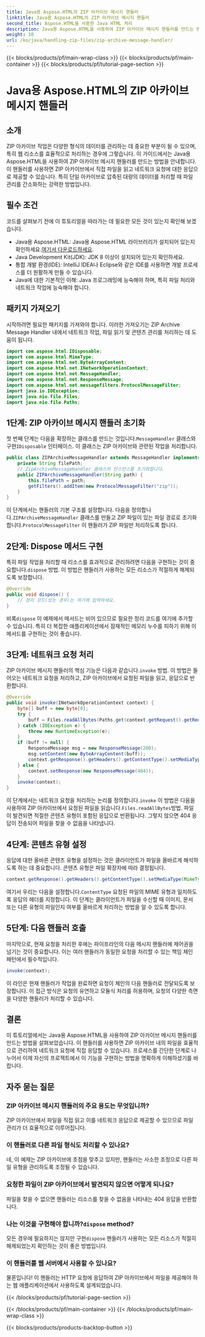 ```yaml
---
title: Java용 Aspose.HTML의 ZIP 아카이브 메시지 핸들러
linktitle: Java용 Aspose.HTML의 ZIP 아카이브 메시지 핸들러
second_title: Aspose.HTML을 사용한 Java HTML 처리
description: Java용 Aspose.HTML을 사용하여 ZIP 아카이브 메시지 핸들러를 만드는 방법을 알아보세요. 이 가이드는 각 단계를 분석하여 ZIP 아카이브에서 파일을 효율적으로 관리하고 제공하는 데 도움을 줍니다.
weight: 10
url: /ko/java/handling-zip-files/zip-archive-message-handler/
---
```


{{< blocks/products/pf/main-wrap-class >}}
{{< blocks/products/pf/main-container >}}
{{< blocks/products/pf/tutorial-page-section >}}

# Java용 Aspose.HTML의 ZIP 아카이브 메시지 핸들러

## 소개
ZIP 아카이브 작업은 다양한 형식의 데이터를 관리하는 데 중요한 부분이 될 수 있으며, 특히 웹 리소스를 효율적으로 처리하는 경우에 그렇습니다. 이 가이드에서는 Java용 Aspose.HTML을 사용하여 ZIP 아카이브 메시지 핸들러를 만드는 방법을 안내합니다. 이 핸들러를 사용하면 ZIP 아카이브에서 직접 파일을 읽고 네트워크 요청에 대한 응답으로 제공할 수 있습니다. 특히 단일 아카이브로 압축된 대량의 데이터를 처리할 때 파일 관리를 간소화하는 강력한 방법입니다.
## 필수 조건
코드를 살펴보기 전에 이 튜토리얼을 따라가는 데 필요한 모든 것이 있는지 확인해 보겠습니다.
-  Java용 Aspose.HTML: Java용 Aspose.HTML 라이브러리가 설치되어 있는지 확인하세요.[여기서 다운로드하세요](https://releases.aspose.com/html/java/).
- Java Development Kit(JDK): JDK 8 이상이 설치되어 있는지 확인하세요.
- 통합 개발 환경(IDE): IntelliJ IDEA나 Eclipse와 같은 IDE를 사용하면 개발 프로세스를 더 원활하게 만들 수 있습니다.
- Java에 대한 기본적인 이해: Java 프로그래밍에 능숙해야 하며, 특히 파일 처리와 네트워크 작업에 능숙해야 합니다.

## 패키지 가져오기
시작하려면 필요한 패키지를 가져와야 합니다. 이러한 가져오기는 ZIP Archive Message Handler 내에서 네트워크 작업, 파일 읽기 및 콘텐츠 관리를 처리하는 데 도움이 됩니다.
```java
import com.aspose.html.IDisposable;
import com.aspose.html.MimeType;
import com.aspose.html.net.ByteArrayContent;
import com.aspose.html.net.INetworkOperationContext;
import com.aspose.html.net.MessageHandler;
import com.aspose.html.net.ResponseMessage;
import com.aspose.html.net.messagefilters.ProtocolMessageFilter;
import java.io.IOException;
import java.nio.file.Files;
import java.nio.file.Paths;
```
## 1단계: ZIP 아카이브 메시지 핸들러 초기화
 첫 번째 단계는 다음을 확장하는 클래스를 만드는 것입니다.`MessageHandler` 클래스와 구현`IDisposable` 인터페이스. 이 클래스는 ZIP 아카이브와 관련된 작업을 처리합니다.

```java
public class ZIPArchiveMessageHandler extends MessageHandler implements IDisposable {
    private String filePath;
    // ZipArchiveMessageHandler 클래스의 인스턴스를 초기화합니다.
    public ZIPArchiveMessageHandler(String path) {
        this.filePath = path;
        getFilters().addItem(new ProtocolMessageFilter("zip"));
    }
}
```

 이 단계에서는 핸들러의 기본 구조를 설정합니다. 다음을 정의합니다.`ZIPArchiveMessageHandler` 클래스를 만들고 ZIP 파일이 있는 파일 경로로 초기화합니다.`ProtocolMessageFilter` 이 핸들러가 ZIP 파일만 처리하도록 합니다.
## 2단계: Dispose 메서드 구현
특히 파일 작업을 처리할 때 리소스를 효과적으로 관리하려면 다음을 구현하는 것이 중요합니다.`dispose` 방법. 이 방법은 핸들러가 사용하는 모든 리소스가 적절하게 해제되도록 보장합니다.

```java
@Override
public void dispose() {
    // 정리 코드(있는 경우)는 여기에 입력하세요.
}
```

 비록`dispose` 이 예제에서 메서드는 비어 있으므로 필요한 정리 코드를 여기에 추가할 수 있습니다. 특히 더 복잡한 애플리케이션에서 잠재적인 메모리 누수를 피하기 위해 이 메서드를 구현하는 것이 좋습니다.
## 3단계: 네트워크 요청 처리
 ZIP 아카이브 메시지 핸들러의 핵심 기능은 다음과 같습니다.`invoke` 방법. 이 방법은 들어오는 네트워크 요청을 처리하고, ZIP 아카이브에서 요청된 파일을 읽고, 응답으로 반환합니다.

```java
@Override
public void invoke(INetworkOperationContext context) {
    byte[] buff = new byte[0];
    try {
        buff = Files.readAllBytes(Paths.get(context.getRequest().getRequestUri().getPathname().trim()));
    } catch (IOException e) {
        throw new RuntimeException(e);
    }
    if (buff != null) {
        ResponseMessage msg = new ResponseMessage(200);
        msg.setContent(new ByteArrayContent(buff));
        context.getResponse().getHeaders().getContentType().setMediaType(MimeType.fromFileExtension(context.getRequest().getRequestUri().getPathname()));
    } else {
        context.setResponse(new ResponseMessage(404));
    }
    invoke(context);
}
```

 이 단계에서는 네트워크 요청을 처리하는 논리를 정의합니다.`invoke` 이 방법은 다음을 사용하여 ZIP 아카이브에서 요청된 파일을 읽습니다.`Files.readAllBytes`방법. 파일이 발견되면 적절한 콘텐츠 유형이 포함된 응답으로 반환됩니다. 그렇지 않으면 404 응답이 전송되어 파일을 찾을 수 없음을 나타냅니다.
## 4단계: 콘텐츠 유형 설정
응답에 대한 올바른 콘텐츠 유형을 설정하는 것은 클라이언트가 파일을 올바르게 해석하도록 하는 데 중요합니다. 콘텐츠 유형은 파일 확장자에 따라 결정됩니다.

```java
context.getResponse().getHeaders().getContentType().setMediaType(MimeType.fromFileExtension(context.getRequest().getRequestUri().getPathname()));
```

 여기서 우리는 다음을 설정합니다.`ContentType` 요청된 파일의 MIME 유형과 일치하도록 응답의 헤더를 지정합니다. 이 단계는 클라이언트가 파일을 수신할 때 이미지, 문서 또는 다른 유형의 파일인지 여부를 올바르게 처리하는 방법을 알 수 있도록 합니다.
## 5단계: 다음 핸들러 호출
마지막으로, 현재 요청을 처리한 후에는 파이프라인의 다음 메시지 핸들러에 제어권을 넘기는 것이 중요합니다. 이는 여러 핸들러가 동일한 요청을 처리할 수 있는 책임 체인 패턴에서 필수적입니다.

```java
invoke(context);
```

이 라인은 현재 핸들러가 작업을 완료하면 요청이 체인의 다음 핸들러로 전달되도록 보장합니다. 이 접근 방식은 요청의 유연하고 모듈식 처리를 허용하며, 요청의 다양한 측면을 다양한 핸들러가 처리할 수 있습니다.

## 결론
이 튜토리얼에서는 Java용 Aspose.HTML을 사용하여 ZIP 아카이브 메시지 핸들러를 만드는 방법을 살펴보았습니다. 이 핸들러를 사용하면 ZIP 아카이브 내의 파일을 효율적으로 관리하여 네트워크 요청에 직접 응답할 수 있습니다. 프로세스를 간단한 단계로 나누어서 이제 자신의 프로젝트에서 이 기능을 구현하는 방법을 명확하게 이해하셨기를 바랍니다.
## 자주 묻는 질문
### ZIP 아카이브 메시지 핸들러의 주요 용도는 무엇입니까?  
ZIP 아카이브에서 파일을 직접 읽고 이를 네트워크 응답으로 제공할 수 있으므로 파일 관리가 더 효율적으로 이루어집니다.
### 이 핸들러로 다른 파일 형식도 처리할 수 있나요?  
네, 이 예제는 ZIP 아카이브에 초점을 맞추고 있지만, 핸들러는 사소한 조정으로 다른 파일 유형을 관리하도록 조정될 수 있습니다.
### 요청한 파일이 ZIP 아카이브에서 발견되지 않으면 어떻게 되나요?  
파일을 찾을 수 없으면 핸들러는 리소스를 찾을 수 없음을 나타내는 404 응답을 반환합니다.
###  나는 이것을 구현해야 합니까?`dispose` method?  
 모든 경우에 필요하지는 않지만 구현`dispose` 핸들러가 사용하는 모든 리소스가 적절히 해제되었는지 확인하는 것이 좋은 방법입니다.
### 이 핸들러를 웹 서버에서 사용할 수 있나요?  
물론입니다! 이 핸들러는 HTTP 요청에 응답하여 ZIP 아카이브에서 파일을 제공해야 하는 웹 애플리케이션에서 사용하도록 설계되었습니다.

{{< /blocks/products/pf/tutorial-page-section >}}

{{< /blocks/products/pf/main-container >}}
{{< /blocks/products/pf/main-wrap-class >}}

{{< blocks/products/products-backtop-button >}}
